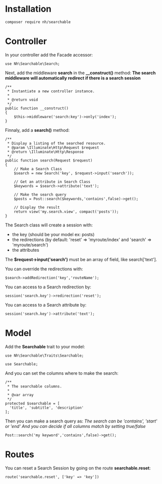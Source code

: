 # Installation

```
composer require nh/searchable
```

# Controller

In your controller add the Facade accessor:

```
use Nh\Searchable\Search;
```

Next, add the middleware **search** in the **__construct()** method:
**The search middleware will automatically redirect if there is a search session**

```
/**
 * Instantiate a new controller instance.
 *
 * @return void
 */
public function __construct()
{
    $this->middleware('search:key')->only('index');
}
```

Finnaly, add a **search()** method:

```
/**
 * Display a listing of the searched resource.
 * @param \Illuminate\Http\Request $request
 * @return \Illuminate\Http\Response
 */
public function search(Request $request)
{
    // Make a Search Class
    $search = new Search('key', $request->input('search'));

    // Get an attribute in Search Class
    $keywords = $search->attribute('text');

    // Make the search query
    $posts = Post::search($keywords,'contains',false)->get();

    // Display the result
    return view('my.search.view', compact('posts'));
}
```

The Search class will create a session with:
- the key (should be your model ex: posts)
- the redirections (by default: 'reset' => 'myroute/index' and 'search' => 'myroute/search')
- the attributes

The **$request->input('search')** must be an array of field, like search['text'].

You can override the redirections with:

```
$search->addRedirection('key','routeName');
```

You can access to a Search redirection by:

```
session('search.key')->redirection('reset');
```

You can access to a Search attribute by:

```
session('search.key')->attribute('text');
```

# Model

Add the **Searchable** trait to your model:

```
use Nh\Searchable\Traits\Searchable;

use Searchable;
```

And you can set the columns where to make the search:

```
/**
 * The searchable columns.
 *
 * @var array
 */
protected $searchable = [
  'title', 'subtitle', 'description'
];
```

Then you can make a search query as:
*The search can be 'contains', 'start' or 'end'*
*And you can decide if all columns match by setting true/false*

```
Post::search('my keyword','contains',false)->get();
```

# Routes

You can reset a Search Session by going on the route **searchable.reset**:

```
route('searchable.reset', ['key' => 'key'])
```
